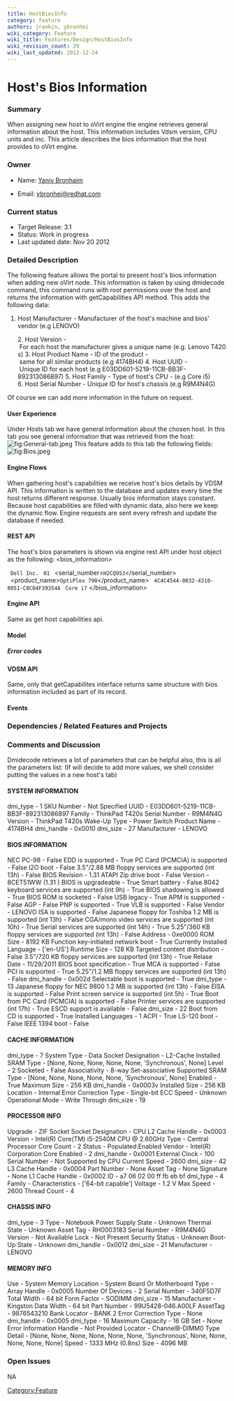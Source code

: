 ```yaml
---
title: HostBiosInfo
category: feature
authors: jrankin, ybronhei
wiki_category: Feature
wiki_title: Features/Design/HostBiosInfo
wiki_revision_count: 29
wiki_last_updated: 2012-12-24
---
```


# Host's Bios Information

### Summary

When assigning new host to oVirt engine the engine retrieves general information about the host. This information includes Vdsm version, CPU units and inc. This article describes the bios information that the host provides to oVirt engine.

### Owner

*   Name: [ Yaniv Bronhaim](User:ybronhei)

<!-- -->

*   Email: ybronhei@redhat.com

### Current status

*   Target Release: 3.1
*   Status: Work in progress
*   Last updated date: Nov 20 2012

### Detailed Description

The following feature allows the portal to present host's bios information when adding new oVirt node.
This information is taken by using dmidecode command, this command runs with root permissions over the host and returns the information with getCapabilities API method. This adds the following data:
 1. Host Manufacturer - Manufacturer of the host's machine and bios' vendor (e.g LENOVO)

      2. Host Version - For each host the manufacturer gives a unique name (e.g. Lenovo T420s)
      3. Host Product Name - ID of the product - same for all similar products (e.g 4174BH4)
      4. Host UUID - Unique ID for each host (e.g E03DD601-5219-11CB-BB3F-892313086897)
      5. Host Family - Type of host's CPU - (e.g Core i5)
      6. Host Serial Number - Unique ID for host's chassis (e.g R9M4N4G)

Of course we can add more information in the future on request.

#### User Experience

Under Hosts tab we have general information about the chosen host. In this tab you see general information that was retrieved from the host:
![](General-tab.jpeg "fig:General-tab.jpeg")
This feature adds to this tab the following fields:
![](Bios.jpeg "fig:Bios.jpeg")

#### Engine Flows

When gathering host's capabilities we receive host's bios details by VDSM API. This information is written to the database and updates every time the host returns different response. Usually bios information stays constant. Because host capabilities are filled with dynamic data, also here we keep the dynamic flow. Engine requests are sent every refresh and update the database if needed.

#### REST API

The host's bios parameters is shown via engine rest API under host object as the following:
 <bios_information>

` `<manufacturer>`Dell Inc.`</manufacturer>
` `<version>`01`</version>
` `<serial_number>`H2CQ95J`</serial_number>
` `<product_name>`OptiPlex 790`</product_name>
` `<uuid>`4C4C4544-0032-4310-8051-C8C04F39354A`</uuid>
` `<family>`Core i7`</family>
</bios_information>

#### Engine API

Same as get host capabilities api.

#### Model

##### Error codes

#### VDSM API

Same, only that getCapabilites interface returns same structure with bios information included as part of its record.

#### Events

### Dependencies / Related Features and Projects

### Comments and Discussion

Dmidecode retrieves a lot of parameters that can be helpful also, this is all the parameters list: (If will decide to add more values, we shell consider putting the values in a new host's tab)

#### SYSTEM INFORMATION

dmi_type - 1
SKU Number - Not Specified
UUID - E03DD601-5219-11CB-BB3F-892313086897
Family - ThinkPad T420s
Serial Number - R9M4N4G
Version - ThinkPad T420s
Wake-Up Type - Power Switch
Product Name - 4174BH4
dmi_handle - 0x0010
dmi_size - 27
Manufacturer - LENOVO

#### BIOS INFORMATION

NEC PC-98 - False
EDD is supported - True
PC Card (PCMCIA) is supported - False
I2O boot - False
3.5"/2.88 MB floppy services are supported (int 13h) - False
BIOS Revision - 1.31
ATAPI Zip drive boot - False
Version - 8CET51WW (1.31 )
BIOS is upgradeable - True
Smart battery - False
8042 keyboard services are supported (int 9h) - True
BIOS shadowing is allowed - True
BIOS ROM is socketed - False
USB legacy - True
APM is supported - False
AGP - False
PNP is supported - True
VLB is supported - False
Vendor - LENOVO
ISA is supported - False
Japanese floppy for Toshiba 1.2 MB is supported (int 13h) - False
CGA/mono video services are supported (int 10h) - True
Serial services are supported (int 14h) - True
5.25"/360 KB floppy services are supported (int 13h) - False
Address - 0xe0000
ROM Size - 8192 KB
Function key-initiated network boot - True
Currently Installed Language - ['en-US']
Runtime Size - 128 KB
Targeted content distribution - False
3.5"/720 KB floppy services are supported (int 13h) - True
Relase Date - 11/29/2011
BIOS boot specification - True
MCA is supported - False
PCI is supported - True
5.25"/1.2 MB floppy services are supported (int 13h) - False
dmi_handle - 0x002d
Selectable boot is supported - True
dmi_type - 13
Japanese floppy for NEC 9800 1.2 MB is supported (int 13h) - False
EISA is supported - False
Print screen service is supported (int 5h) - True
Boot from PC Card (PCMCIA) is supported - False
Printer services are supported (int 17h) - True
ESCD support is available - False
dmi_size - 22
Boot from CD is supported - True
Installed Languages - 1
ACPI - True
LS-120 boot - False
IEEE 1394 boot - False

#### CACHE INFORMATION

dmi_type - 7
System Type - Data
Socket Designation - L2-Cache
Installed SRAM Type - [None, None, None, None, None, 'Synchronous', None]
Level - 2
Socketed - False
Associativity - 8-way Set-associative
Supported SRAM Type - [None, None, None, None, None, 'Synchronous', None]
Enabled - True
Maximum Size - 256 KB
dmi_handle - 0x0003v Installed Size - 256 KB
Location - Internal
Error Correction Type - Single-bit ECC
Speed - Unknown
Operational Mode - Write Through
dmi_size - 19

#### PROCESSOR INFO

Upgrade - ZIF Socket
Socket Designation - CPU
L2 Cache Handle - 0x0003
Version - Intel(R) Core(TM) i5-2540M CPU @ 2.60GHz
Type - Central Processor
Core Count - 2
Status - Populated:Enabled
Vendor - Intel(R) Corporation
Core Enabled - 2
dmi_handle - 0x0001
External Clock - 100
Serial Number - Not Supported by CPU
Current Speed - 2600
dmi_size - 42
L3 Cache Handle - 0x0004
Part Number - None
Asset Tag - None
Signature - None
L1 Cache Handle - 0x0002
ID - a7 06 02 00 ff fb eb bf
dmi_type - 4
Family -
Characteristics - ['64-bit capable']
Voltage - 1.2 V
Max Speed - 2600
Thread Count - 4

#### CHASSIS INFO

dmi_type - 3
Type - Notebook
Power Supply State - Unknown
Thermal State - Unknown
Asset Tag - RH0003183
Serial Number - R9M4N4G
Version - Not Available
Lock - Not Present
Security Status - Unknown
Boot-Up State - Unknown
dmi_handle - 0x0012
dmi_size - 21
Manufacturer - LENOVO

#### MEMORY INFO

Use - System Memory
Location - System Board Or Motherboard
Type -
Array Handle - 0x0005
Number Of Devices - 2
Serial Number - 340F5D7F
Total Width - 64 bit
Form Factor - SODIMM
dmi_size - 15
Manufacturer - Kingston
Data Width - 64 bit
Part Number - 99U5428-046.A00LF
AssetTag - 9876543210
Bank Locator - BANK 2
Error Correction Type - None
dmi_handle - 0x0005
dmi_type - 16
Maximum Capacity - 16 GB
Set - None
Error Information Handle - Not Provided
Locator - ChannelB-DIMM0
Type Detail - [None, None, None, None, None, None, 'Synchronous', None, None, None, None, None]
Speed - 1333 MHz (0.8ns)
Size - 4096 MB

### Open Issues

NA

<Category:Feature>
